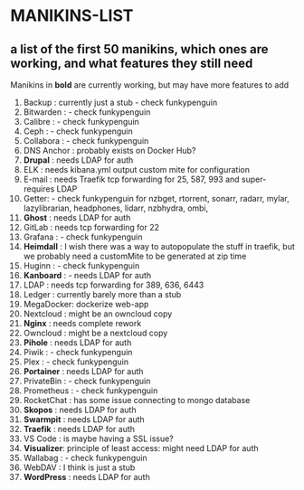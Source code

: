 # MANIKINS-LIST

## a list of the first 50 manikins, which ones are working, and what features they still need

Manikins in **bold** are currently working, but may have more features to add

1. Backup : currently just a stub - check funkypenguin
2. Bitwarden : - check funkypenguin
3. Calibre : - check funkypenguin
4. Ceph : - check funkypenguin
5. Collabora : - check funkypenguin
6. DNS Anchor : probably exists on Docker Hub?
7. **Drupal** : needs LDAP for auth
8. ELK : needs kibana.yml output custom mite for configuration
9. E-mail : needs Traefik tcp forwarding for 25, 587, 993 and super-requires LDAP
10. Getter: - check funkypenguin for nzbget, rtorrent, sonarr, radarr, mylar, lazylibrarian, headphones, lidarr, nzbhydra, ombi,
11. **Ghost** : needs LDAP for auth
12. GitLab : needs tcp forwarding for 22
13. Grafana : - check funkypenguin
14. **Heimdall** : I wish there was a way to autopopulate the stuff in traefik, but we probably need a customMite to be generated at zip time
15. Huginn : - check funkypenguin
16. **Kanboard** : - needs LDAP for auth
17. LDAP : needs tcp forwarding for 389, 636, 6443
18. Ledger : currently barely more than a stub
19. MegaDocker: dockerize web-app
20. Nextcloud : might be an owncloud copy
21. **Nginx** : needs complete rework
22. Owncloud : might be a nextcloud copy
23. **Pihole** : needs LDAP for auth
24. Piwik : - check funkypenguin
25. Plex : - check funkypenguin
26. **Portainer** : needs LDAP for auth
27. PrivateBin : - check funkypenguin
28. Prometheus : - check funkypenguin
29. RocketChat : has some issue connecting to mongo database
30. **Skopos** : needs LDAP for auth
31. **Swarmpit** : needs LDAP for auth
32. **Traefik** : needs LDAP for auth
33. VS Code : is maybe having a SSL issue?
34. **Visualizer**: principle of least access: might need LDAP for auth
35. Wallabag : - check funkypenguin
36. WebDAV : I think is just a stub
37. **WordPress** : needs LDAP for auth
